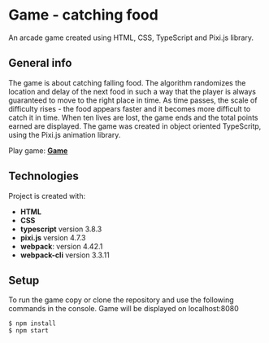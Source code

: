 # Game - catching food

An arcade game created using HTML, CSS, TypeScript and Pixi.js library.

## General info

The game is about catching falling food. The algorithm randomizes the location and delay of the next food in such a way that the player is always guaranteed to move to the right place in time. As time passes, the scale of difficulty rises - the food appears faster and it becomes more difficult to catch it in time. When ten lives are lost, the game ends and the total points earned are displayed. The game was created in object oriented TypeScritp, using the Pixi.js animation library.

Play game: **[Game](https://grzegorzwirtek.github.io/game-catching-food/)**

## Technologies

Project is created with:

- **HTML**
- **CSS**
- **typescript** version 3.8.3
- **pixi.js** version 4.7.3
- **webpack**: version 4.42.1
- **webpack-cli** version 3.3.11

## Setup

To run the game copy or clone the repository and use the following commands in the console. Game will be displayed on localhost:8080

```
$ npm install
$ npm start
```

